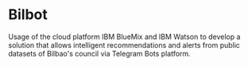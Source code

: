 # Bilbot
Usage of the cloud platform IBM BlueMix and IBM Watson to develop a solution that allows intelligent recommendations and alerts from public datasets of Bilbao's council via Telegram Bots platform.
